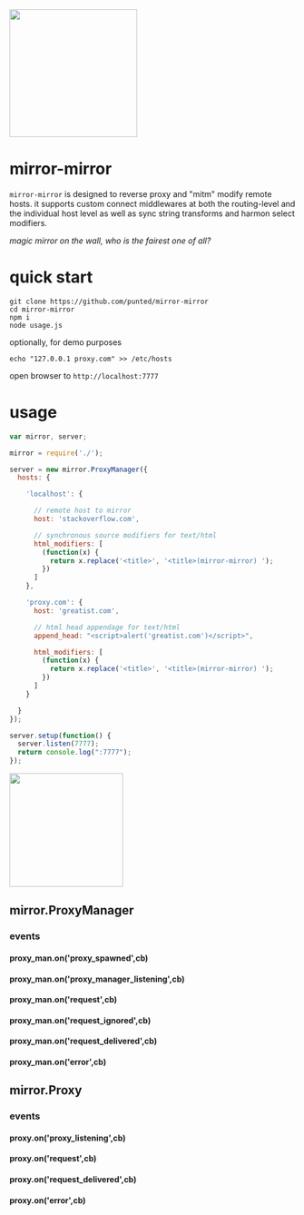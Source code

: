 <img src="https://taky.s3.amazonaws.com/31gm6glfzxkf.svg" height="225">

# mirror-mirror
`mirror-mirror` is designed to reverse proxy and "mitm" modify remote hosts. it 
supports custom connect middlewares at both the routing-level and the
individual host level as well as sync string transforms and harmon select 
modifiers.

_magic mirror on the wall, who is the fairest one of all?_

# quick start

```
git clone https://github.com/punted/mirror-mirror
cd mirror-mirror
npm i
node usage.js
```

optionally, for demo purposes

`echo "127.0.0.1 proxy.com" >> /etc/hosts`

open browser to `http://localhost:7777`

# usage

``` javascript
var mirror, server;

mirror = require('./');

server = new mirror.ProxyManager({
  hosts: {

    'localhost': {

      // remote host to mirror
      host: 'stackoverflow.com',

      // synchronous source modifiers for text/html
      html_modifiers: [
        (function(x) {
          return x.replace('<title>', '<title>(mirror-mirror) ');
        })
      ]
    },

    'proxy.com': {
      host: 'greatist.com',

      // html head appendage for text/html
      append_head: "<script>alert('greatist.com')</script>",

      html_modifiers: [
        (function(x) {
          return x.replace('<title>', '<title>(mirror-mirror) ');
        })
      ]
    }

  }
});

server.setup(function() {
  server.listen(7777);
  return console.log(":7777");
});
```

<img src="https://taky.s3.amazonaws.com/11gm75efdhkt.png" width=200>

## mirror.ProxyManager
### events
#### proxy_man.on('proxy_spawned',cb)
#### proxy_man.on('proxy_manager_listening',cb)
#### proxy_man.on('request',cb)
#### proxy_man.on('request_ignored',cb)
#### proxy_man.on('request_delivered',cb)
#### proxy_man.on('error',cb)

## mirror.Proxy
### events
#### proxy.on('proxy_listening',cb)
#### proxy.on('request',cb)
#### proxy.on('request_delivered',cb)
#### proxy.on('error',cb)

